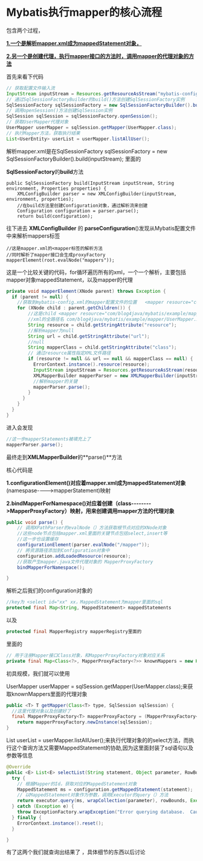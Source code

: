# Mybatis执行mapper的核心流程

包含两个过程，

<u>**1.一个是解析mapper.xml成为mappedStatement对象，**</u>

<u>**2.另一个是创建代理，执行mapper接口的方法时，调用mapper的代理对象的方法**</u>

首先来看下代码

```java
// 获取配置文件输入流
InputStream inputStream = Resources.getResourceAsStream("mybatis-config.xml");
// 通过SqlSessionFactoryBuilder的build()方法创建SqlSessionFactory实例
SqlSessionFactory sqlSessionFactory = new SqlSessionFactoryBuilder().build(inputStream);
// 调用openSession()方法创建SqlSession实例
SqlSession sqlSession = sqlSessionFactory.openSession();
// 获取UserMapper代理对象
UserMapper userMapper = sqlSession.getMapper(UserMapper.class);
// 执行Mapper方法，获取执行结果
List<UserEntity> userList = userMapper.listAllUser();
```

解析mapper.xml是在SqlSessionFactory sqlSessionFactory = new SqlSessionFactoryBuilder().build(inputStream); 里面的

**SqlSessionFactory**的**build**方法

```
public SqlSessionFactory build(InputStream inputStream, String environment, Properties properties) {
    XMLConfigBuilder parser = new XMLConfigBuilder(inputStream, environment, properties);
    //在build方法里创建Configuration对象，通过解析流来创建
    Configuration configuration = parser.parse();
    return build(configuration);
```

往下进去 **XMLConfigBuilder** 的 **parseConfiguration**()发现从Mybatis配置文件中来解析mappers标签

```
//这是mapper.xml的<mapper标签的解析方法
//同时解析了mapper接口会生成proxyFactory
mapperElement(root.evalNode("mappers"));
```

这是一个比较关键的代码，for循环遍历所有的xml，一个一个解析，主要包括mapper对象mappedStatement，以及mapper的代理

```java
private void mapperElement(XNode parent) throws Exception {
  if (parent != null) {
    //获取到mybatis-config.xml的mapper配置文件的位置   <mapper resource="com/blog4java/mybatis/example/mapper/UserMapper.xml"/>
    for (XNode child : parent.getChildren()) {
        //这是child <mapper resource="com/blog4java/mybatis/example/mapper/UserMapper.xml"/>
        //xml的全路径名 com/blog4java/mybatis/example/mapper/UserMapper.xml
        String resource = child.getStringAttribute("resource");
        //解析mapper为null
        String url = child.getStringAttribute("url");
        //null
        String mapperClass = child.getStringAttribute("class");
        // 通过resource属性指定XML文件路径
        if (resource != null && url == null && mapperClass == null) {
          ErrorContext.instance().resource(resource);
          InputStream inputStream = Resources.getResourceAsStream(resource);
          XMLMapperBuilder mapperParser = new XMLMapperBuilder(inputStream, configuration, resource, configuration.getSqlFragments());
          //解析mapper的关键
          mapperParser.parse();
        } 
      }
    }
  }
}
```



进入会发现

```java
//这一步mapperStatements被填充上了
mapperParser.parse();
```

最终走到**XMLMapperBuilder**的**parse()**方法

核心代码是

**1.configurationElement()对应着mapper.xml成为mappedStatement对象**(namespase---->mapperStatement)映射

 **2.bindMapperForNamespace()对应着创建（class-------->MapperProxyFactory）映射，用来创建调用mapper方法的代理对象**

```java
public void parse() {
    // 调用XPathParser的evalNode（）方法获取根节点对应的XNode对象
    //这些node节点包括mapper.xml里面的关键节点包括select,insert等
    //这一步也设置缓存
    configurationElement(parser.evalNode("/mapper"));
    // 將资源路径添加到Configuration对象中
    configuration.addLoadedResource(resource);
    //获取产生mapper.java文件代理对象的 MapperProxyFactory
    bindMapperForNamespace();

}
```

解析之后我们的configuration对象的

```java
//key为 <select id="xx" xx，MappedStatement为mapper里面的sql
protected final Map<String, MappedStatement> mappedStatements
```

以及

```java
protected final MapperRegistry mapperRegistry里面的

```

里面的

```java
// 用于注册Mapper接口Class对象，和MapperProxyFactory对象对应关系
private final Map<Class<?>, MapperProxyFactory<?>> knownMappers = new HashMap<Class<?>, MapperProxyFactory<?>>();
```

初具规模，我们就可以使用

UserMapper userMapper = sqlSession.getMapper(UserMapper.class);来获取knownMappers里面的代理对象

```java
public <T> T getMapper(Class<T> type, SqlSession sqlSession) {
  //这里代理对象以及创建好了
  final MapperProxyFactory<T> mapperProxyFactory = (MapperProxyFactory<T>) knownMappers.get(type);
    return mapperProxyFactory.newInstance(sqlSession);
}
```

List<UserEntity> userList = userMapper.listAllUser();来执行代理对象的的select方法，而执行这个查询方法又需要MappedStatement的协助,因为这里面封装了sql语句以及参数等信息

```java
@Override
public <E> List<E> selectList(String statement, Object parameter, RowBounds rowBounds) {
  try {
    // 根据Mapper的Id，获取对应的MappedStatement对象
    MappedStatement ms = configuration.getMappedStatement(statement);
    // 以MappedStatement对象作为参数，调用Executor的query（）方法
    return executor.query(ms, wrapCollection(parameter), rowBounds, Executor.NO_RESULT_HANDLER);
  } catch (Exception e) {
    throw ExceptionFactory.wrapException("Error querying database.  Cause: " + e, e);
  } finally {
    ErrorContext.instance().reset();
  }

}
```

有了这两个我们就查询出结果了 ，具体细节的东西以后讨论